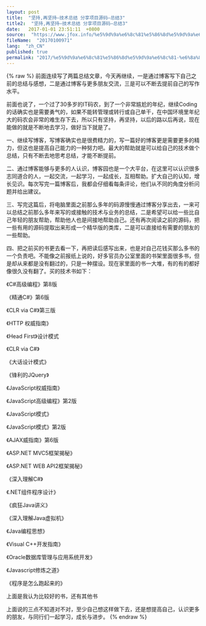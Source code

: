 ```yaml
---
layout: post
title:  "坚持,再坚持—技术总结 分享项目源码—总结3"
title2:  "坚持,再坚持—技术总结 分享项目源码—总结3"
date:   2017-01-01 23:51:11  +0800
source:  "https://www.jfox.info/%e5%9d%9a%e6%8c%81%e5%86%8d%e5%9d%9a%e6%8c%81-%e6%8a%80%e6%9c%af%e6%80%bb%e7%bb%93-%e5%88%86%e4%ba%ab%e9%a1%b9%e7%9b%ae%e6%ba%90%e7%a0%81-%e6%80%bb%e7%bb%933.html"
fileName:  "20170100971"
lang:  "zh_CN"
published: true
permalink: "2017/%e5%9d%9a%e6%8c%81%e5%86%8d%e5%9d%9a%e6%8c%81-%e6%8a%80%e6%9c%af%e6%80%bb%e7%bb%93-%e5%88%86%e4%ba%ab%e9%a1%b9%e7%9b%ae%e6%ba%90%e7%a0%81-%e6%80%bb%e7%bb%933.html"
---
```

{% raw %}
前面连续写了两篇总结文章，今天再继续，一是通过博客写下自己之前的总结与感想，二是通过博客与更多朋友交流，三是可以不断去提前自己的写作水平。

前面也说了，一个过了30多岁的IT码农，到了一个非常尴尬的年纪，继续Coding的话确实也是需要勇气的，如果不能转管理或转行或自己单干，在中国环境里年纪大的码农会非常的难生存下去，所以只有坚持，再坚持，以后的路以后再说，现在能做的就是不断地去学习，做好当下就是了。

 一、继续写博客，写博客确实也是很费精力的，写一篇好的博客更是需要更多的精力，但这也是提高自己能力的一种努力吧。最大的帮助就是可以给自己的技术做个总结，只有不断去地思考总结，才能不断提前。

 二、通过博客能够与更多的人认识，博客园也是一个大平台，在这里可以认识很多志同道合的人，一起交流，一起学习，一起成长，互相帮助。扩大自己的认知，增长见识。每次写完一篇博客后，我都会仔细看每条评论，他们从不同的角度分析问题并给出建议。

 三、写完这篇后，将电脑里面之前那么多年的码源慢慢通过博客分享出去，一来可以总结之前那么多年来写的或接触的技术与业务的总结，二是希望可以给一些比自己年轻的朋友帮助，帮助他人也是间接地帮助自己。还有再次阅读之前的源码，把一些有用的源码提取出来形成一个精华版的类库，二是可以直接给有需要的朋友的一些帮助。

 四、把之前买的书更去看一下，再把读后感写出来，也是对自己花钱买那么多书的一个负责吧。不能像之前报纸上说的，好多官员办公室里面的书架里面很多书，但是却从来都是没有翻过的，只是一种摆设。现在家里面的书一大堆，有的有的都好像很久没有翻了。买的技术书如下：

 《C#高级编程》第8版

 《精通C#》第6版

 《CLR via C#》第三版

 《HTTP 权威指南》

 《Head First》设计模式

 《CLR via C#》

 《大话设计模式》

 《锋利的JQuery》

 《JavaScript权威指南》

 《JavaScript高级编程》第2版

 《JavaScript模式》

 《JavaScript模式》第2版

 《AJAX威指南》第6版

 《ASP.NET MVC5框架揭秘》

 《ASP.NET WEB API2框架揭秘》

 《深入理解C#》

 《.NET组件程序设计》

 《疯狂Java讲义》

 《深入理解Java虚拟机》

 《Java编程思想》

 《Visual C++开发指南》

 《Oracle数据库管理与应用系统开发》

 《Javascript修炼之道》

 《程序是怎么跑起来的》

 上面是我认为比较好的书，还有其他书

 上面说的三点不知道对不对，至少自己想这样做下去，还是想提高自己，认识更多的朋友，与同行们一起学习，成长与进步。
{% endraw %}
